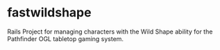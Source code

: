 fastwildshape
=============

Rails Project for managing characters with the Wild Shape ability for the Pathfinder OGL tabletop gaming system.
